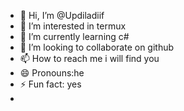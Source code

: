 - 👋 Hi, I’m @Updiladiif
- 👀 I’m interested in termux
- 🌱 I’m currently learning c#
- 💞️ I’m looking to collaborate on github
- 📫 How to reach me i will find you
- 😄 Pronouns:he
- ⚡ Fun fact: yes
- 

<!---
Updiladiif/Updiladiif is a ✨ special ✨ repository because its `README.md` (this file) appears on your GitHub profile.
You can click the Preview link to take a look at your changes.
--->
